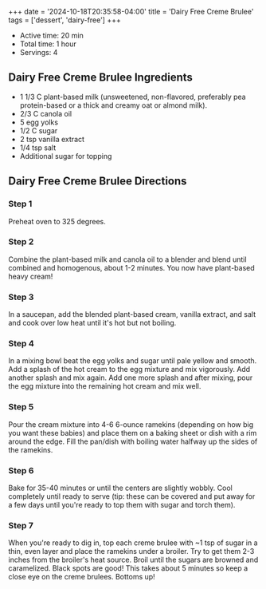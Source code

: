 +++
date = '2024-10-18T20:35:58-04:00'
title = 'Dairy Free Creme Brulee'
tags = ['dessert', 'dairy-free']
+++

- Active time: 20 min
- Total time: 1 hour
- Servings: 4

## Dairy Free Creme Brulee Ingredients

- 1 1/3 C plant-based milk (unsweetened, non-flavored, preferably pea protein-based or a thick and creamy oat or almond milk).
- 2/3 C canola oil
- 5 egg yolks
- 1/2 C sugar
- 2 tsp vanilla extract
- 1/4 tsp salt
- Additional sugar for topping

## Dairy Free Creme Brulee Directions

### Step 1

Preheat oven to 325 degrees.

### Step 2

Combine the plant-based milk and canola oil to a blender and blend until combined and homogenous, about 1-2 minutes. You now have plant-based heavy cream!

### Step 3

In a saucepan, add the blended plant-based cream, vanilla extract, and salt and cook over low heat until it's hot but not boiling.

### Step 4

In a mixing bowl beat the egg yolks and sugar until pale yellow and smooth. Add a splash of the hot cream to the egg mixture and mix vigorously. Add another splash and mix again. Add one more splash and after mixing, pour the egg mixture into the remaining hot cream and mix well.

### Step 5

Pour the cream mixture into 4-6 6-ounce ramekins (depending on how big you want these babies) and place them on a baking sheet or dish with a rim around the edge. Fill the pan/dish with boiling water halfway up the sides of the ramekins.

### Step 6

Bake for 35-40 minutes or until the centers are slightly wobbly. Cool completely until ready to serve (tip: these can be covered and put away for a few days until you're ready to top them with sugar and torch them).

### Step 7

When you're ready to dig in, top each creme brulee with ~1 tsp of sugar in a thin, even layer and place the ramekins under a broiler. Try to get them 2-3 inches from the broiler's heat source. Broil until the sugars are browned and caramelized. Black spots are good! This takes about 5 minutes so keep a close eye on the creme brulees. Bottoms up!
